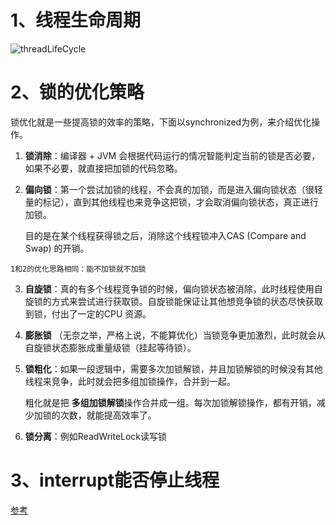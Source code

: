 # 1、线程生命周期

<img src="https://cdn.jsdelivr.net/gh/YiENx1205/cloudimgs/notes/threadLifeCycle202203211430.png" alt="threadLifeCycle">


# 2、锁的优化策略

锁优化就是一些提高锁的效率的策略，下面以synchronized为例，来介绍优化操作。

1. **锁消除**：编译器 + JVM 会根据代码运行的情况智能判定当前的锁是否必要，如果不必要，就直接把加锁的代码忽略。

2. **偏向锁**：第一个尝试加锁的线程，不会真的加锁，而是进入偏向锁状态（很轻量的标记），直到其他线程也来竞争这把锁，才会取消偏向锁状态，真正进行加锁。

	目的是在某个线程获得锁之后，消除这个线程锁冲入CAS (Compare and Swap) 的开销。

  `1和2的优化思路相同：能不加锁就不加锁`

3. **自旋锁**：真的有多个线程竞争锁的时候，偏向锁状态被消除，此时线程使用自旋锁的方式来尝试进行获取锁。自旋锁能保证让其他想竞争锁的状态尽快获取到锁，付出了一定的CPU 资源。

4. **膨胀锁** （无奈之举，严格上说，不能算优化）当锁竞争更加激烈，此时就会从自旋锁状态膨胀成重量级锁（挂起等待锁）。

5. **锁粗化**：如果一段逻辑中，需要多次加锁解锁，并且加锁解锁的时候没有其他线程来竞争，此时就会把多组加锁操作，合并到一起。

	粗化就是把 **多组加锁解锁**操作合并成一组。每次加锁解锁操作，都有开销，减少加锁的次数，就能提高效率了。
	
5. **锁分离**：例如ReadWriteLock读写锁

	

# 3、interrupt能否停止线程

[参考](https://blog.csdn.net/duo_shine/article/details/82423024)
